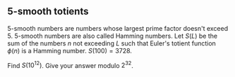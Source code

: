 ## 5-smooth totients

5-smooth numbers are numbers whose largest prime factor doesn't exceed 5.
5-smooth numbers are also called Hamming numbers.
Let $S(L)$ be the sum of the numbers $n$ not exceeding $L$ such that Euler's totient function $\phi(n)$ is a Hamming number.
$S(100)=3728$.

Find $S(10^{12})$. Give your answer modulo $2^{32}$.
